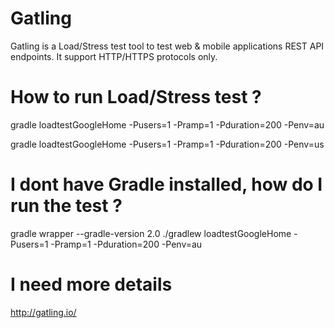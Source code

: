 # Gatling
Gatling is a Load/Stress test tool to test web &amp; mobile applications REST API endpoints. It support HTTP/HTTPS protocols only.

# How to run Load/Stress test ?

gradle loadtestGoogleHome -Pusers=1 -Pramp=1 -Pduration=200 -Penv=au

gradle loadtestGoogleHome -Pusers=1 -Pramp=1 -Pduration=200 -Penv=us


# I dont have Gradle installed, how do I run the test ?
gradle wrapper --gradle-version 2.0
./gradlew loadtestGoogleHome -Pusers=1 -Pramp=1 -Pduration=200 -Penv=au


# I need more details
http://gatling.io/
